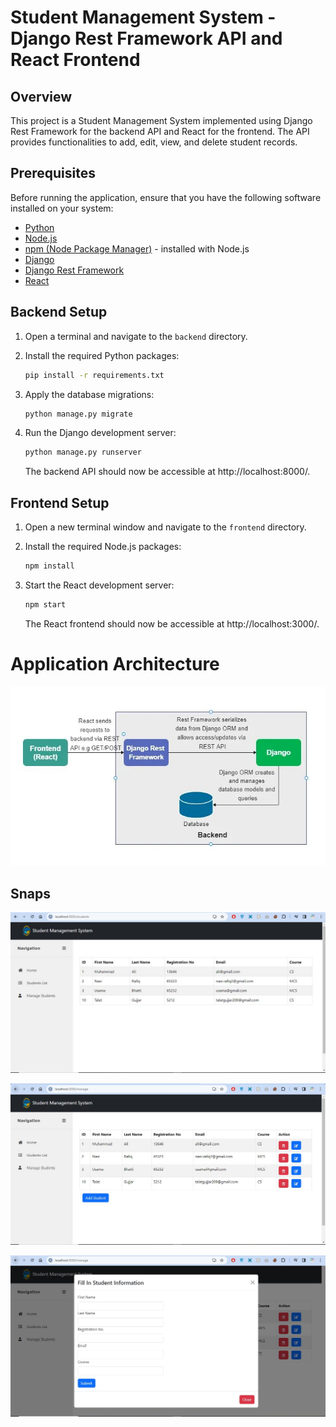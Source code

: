 # Student Management System - Django Rest Framework API and React Frontend

## Overview

This project is a Student Management System implemented using Django Rest Framework for the backend API and React for the frontend. The API provides functionalities to add, edit, view, and delete student records.

## Prerequisites

Before running the application, ensure that you have the following software installed on your system:

- [Python](https://www.python.org/)
- [Node.js](https://nodejs.org/)
- [npm (Node Package Manager)](https://www.npmjs.com/) - installed with Node.js
- [Django](https://www.djangoproject.com/)
- [Django Rest Framework](https://www.django-rest-framework.org/)
- [React](https://reactjs.org/)

## Backend Setup

1. Open a terminal and navigate to the `backend` directory.

2. Install the required Python packages:

    ```bash
    pip install -r requirements.txt
    ```

3. Apply the database migrations:

    ```bash
    python manage.py migrate
    ```

4. Run the Django development server:

    ```bash
    python manage.py runserver
    ```

   The backend API should now be accessible at http://localhost:8000/.

## Frontend Setup

1. Open a new terminal window and navigate to the `frontend` directory.

2. Install the required Node.js packages:

    ```bash
    npm install
    ```

3. Start the React development server:

    ```bash
    npm start
    ```

   The React frontend should now be accessible at http://localhost:3000/.


# Application Architecture

![Project Logo](snaps/system%20design.JPG)


## Snaps

![Project Logo](snaps/screen1.JPG)


![Project Logo](snaps/screen2.JPG)


![Project Logo](snaps/screen3.JPG)









